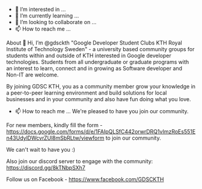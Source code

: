 
- 👀 I’m interested in ...
- 🌱 I’m currently learning ...
- 💞️ I’m looking to collaborate on ...
- 📫 How to reach me ...

<!---
gdsckth/gdsckth is a ✨ special ✨ repository because its `README.md` (this file) appears on your GitHub profile.
You can click the Preview link to take a look at your changes.
--->
About
👋 Hi, I’m @gdsckth "Google Developer Student Clubs KTH Royal Institute of Technology Sweden" - a university based community groups for students within and outside of KTH interested in Google developer technologies. Students from all undergraduate or graduate programs with an interest to learn, connect and in growing as Software developer and Non-IT are welcome. 

By joining GDSC KTH, you as a community member grow your knowledge in a peer-to-peer learning environment and build solutions for local businesses and in your community and also have fun doing what you love.


- 📫 How to reach me ...
We're pleased to have you join our community. 

For new members, kindly fill the form - https://docs.google.com/forms/d/e/1FAIpQLSfC442orwrDRQ1vImzRoEs551En43UdylDWcvrZUl8mSbRLtw/viewform to join our community. 



We can't wait to have you :)



Also join our discord server to engage with the community: https://discord.gg/8kTNbpSXh7

Follow us on Facebook - https://www.facebook.com/GDSCKTH
